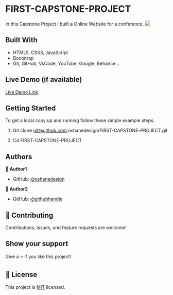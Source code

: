# FIRST-CAPSTONE-PROJECT
In this Capstone Project I built a Online Website for a conference. 
![](https://img.shields.io/badge/Microverse-blueviolet)

## Built With

- HTML5, CSS3, JavaScript
- Bootstrap
- Git, GitHub, VsCode, YouTube, Google, Behance...

## Live Demo (if available)

[Live Demo Link](https://oshanedesign.github.io/FIRST-CAPSTONE-PROJECT/)


## Getting Started

To get a local copy up and running follow these simple example steps.

1. Git clone git@github.com:oshanedesign/FIRST-CAPSTONE-PROJECT.git

2. Cd FIRST-CAPSTONE-PROJECT


## Authors

👤 **Author1**

- GitHub: [@oshanedesign](https://github.com/oshanedesign)

👤 **Author2**

- GitHub: [@githubhandle](pending)

## 🤝 Contributing

Contributions, issues, and feature requests are welcome!


## Show your support

Give a ⭐️ if you like this project!


## 📝 License

This project is [MIT](./MIT.md) licensed.
